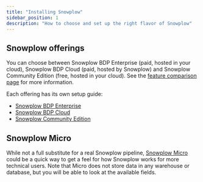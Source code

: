 ```yaml
---
title: "Installing Snowplow"
sidebar_position: 1
description: "How to choose and set up the right flavor of Snowplow"
---
```


## Snowplow offerings

You can choose between Snowplow BDP Enterprise (paid, hosted in your cloud), Snowplow BDP Cloud (paid, hosted by Snowplow) and Snowplow Community Edition (free, hosted in your cloud). See the [feature comparison page](/docs/feature-comparison/index.md) for more information.

Each offering has its own setup guide:
* [Snowplow BDP Enterprise](/docs/getting-started-on-snowplow-bdp-enterprise/index.md)
* [Snowplow BDP Cloud](/docs/getting-started-on-snowplow-bdp-cloud/index.md)
* [Snowplow Community Edition](/docs/getting-started-on-community-edition/index.md)

## Snowplow Micro

While not a full substitute for a real Snowplow pipeline, [Snowplow Micro](/docs/testing-debugging/snowplow-micro/index.md) could be a quick way to get a feel for how Snowplow works for more technical users. Note that Micro does not store data in any warehouse or database, but you will be able to look at the available fields.
